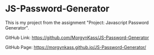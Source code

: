 # JS-Password-Generator
This is my project from the assignment "Project: Javascript Password Generator".

GitHub Link: https://github.com/MorgynKass/JS-Password-Generator

GitHub Page: https://morgynkass.github.io/JS-Password-Generator/